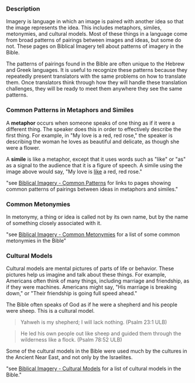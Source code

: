 

### Description

Imagery is language in which an image is paired with another idea so that the image represents the idea. This includes metaphors, similes, metonymies, and cultural models. Most of these things in a language come from broad patterns of pairings between images and ideas, but some do not. These pages on Biblical Imagery tell about patterns of imagery in the Bible.

The patterns of pairings found in the Bible are often unique to the Hebrew and Greek languages. It is useful to recognize these patterns because they repeatedly present translators with the same problems on how to translate them. Once translators think through how they will handle these translation challenges, they will be ready to meet them anywhere they see the same patterns.

### Common Patterns in Metaphors and Similes

A **metaphor** occurs when someone speaks of one thing as if it were a different thing. The speaker does this in order to effectively describe the first thing. For example, in "My love is a red, red rose," the speaker is describing the woman he loves as beautiful and delicate, as though she were a flower.

A **simile** is like a metaphor, except that it uses words such as "like" or "as" as a signal to the audience that it is a figure of speech. A simile using the image above would say, "My love is <u>like</u> a red, red rose."

"see [Biblical Imagery - Common Patterns](bita-part1) for links to pages showing common patterns of pairings between ideas in metaphors and similes."

### Common Metonymies

In metonymy, a thing or idea is called not by its own name, but by the name of something closely associated with it.

"see [Biblical Imagery - Common Metonymies](bita-part2) for a list of some common metonymies in the Bible"

### Cultural Models

Cultural models are mental pictures of parts of life or behavior. These pictures help us imagine and talk about these things. For example, Americans often think of many things, including marriage and friendship, as if they were machines. Americans might say, "His marriage is breaking down," or "Their friendship is going full speed ahead."

The Bible often speaks of God as if he were a shepherd and his people were sheep. This is a cultural model.

<blockquote>Yahweh is my shepherd; I will lack nothing. (Psalm 23:1 ULB)</blockquote>

>He led his own people out like sheep and guided them through the wilderness like a flock. (Psalm 78:52 ULB)


Some of the cultural models in the Bible were used much by the cultures in the Ancient Near East, and not only by the Israelites.

"see [Biblical Imagery - Cultural Models](bita-part3) for a list of cultural models in the Bible."
